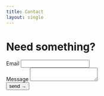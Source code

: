 ```yaml
--- 
title: Contact
layout: single
---
```


# Need something?

<form class='contact-form' name="contact" method="POST" netlify>
    <div>
        <label for='email'>Email </label>
        <input id='email' type="email" name="email" />
    </div>
    <div>
        <label for='message'>Message </label>
        <textarea id='message' name="message"></textarea>
    </div>
    <button type="submit">send →</button>
</form>